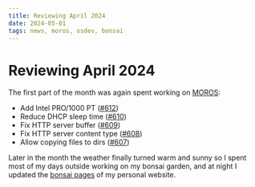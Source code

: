 ```yaml
---
title: Reviewing April 2024
date: 2024-05-01
tags: news, moros, osdev, bonsai
---
```


# Reviewing April 2024

The first part of the month was again spent working on [MOROS][0]:

- Add Intel PRO/1000 PT ([#612](https://github.com/vinc/moros/pull/612))
- Reduce DHCP sleep time ([#610](https://github.com/vinc/moros/pull/610))
- Fix HTTP server buffer ([#609](https://github.com/vinc/moros/pull/609))
- Fix HTTP server content type ([#608](https://github.com/vinc/moros/pull/608))
- Allow copying files to dirs ([#607](https://github.com/vinc/moros/pull/607))

Later in the month the weather finally turned warm and sunny so I spent most of
my days outside working on my bonsai garden, and at night I updated the
[bonsai pages](https://vinc.cc/bonsai) of my personal website.

[0]: http://moros.cc
